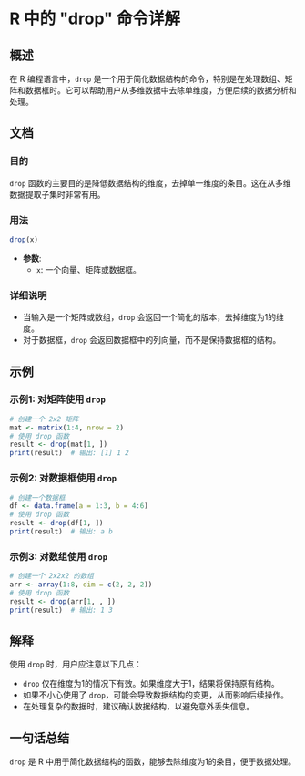 <!--
Meta Description: # R 中的 "drop" 命令详解 ## 概述 在 R 编程语言中，`drop` 是一个用于简化数据结构的命令，特别是在处理数组、矩阵和数据框时。它可以帮助用户从多维数据中去除单维度，方便后续的数据分析和处理。 ## 文档 ### 目的 `drop` 函数的主要目的是降低数据结构的维度，去掉单一维...
Meta Keywords: drop, result, print, 创建一个, mat
-->

# R 中的 "drop" 命令详解

## 概述
在 R 编程语言中，`drop` 是一个用于简化数据结构的命令，特别是在处理数组、矩阵和数据框时。它可以帮助用户从多维数据中去除单维度，方便后续的数据分析和处理。

## 文档
### 目的
`drop` 函数的主要目的是降低数据结构的维度，去掉单一维度的条目。这在从多维数据提取子集时非常有用。

### 用法
```R
drop(x)
```
- **参数**:
  - `x`: 一个向量、矩阵或数据框。

### 详细说明
- 当输入是一个矩阵或数组，`drop` 会返回一个简化的版本，去掉维度为1的维度。
- 对于数据框，`drop` 会返回数据框中的列向量，而不是保持数据框的结构。

## 示例
### 示例1: 对矩阵使用 `drop`
```R
# 创建一个 2x2 矩阵
mat <- matrix(1:4, nrow = 2)
# 使用 drop 函数
result <- drop(mat[1, ])
print(result)  # 输出: [1] 1 2
```

### 示例2: 对数据框使用 `drop`
```R
# 创建一个数据框
df <- data.frame(a = 1:3, b = 4:6)
# 使用 drop 函数
result <- drop(df[1, ])
print(result)  # 输出: a b
```

### 示例3: 对数组使用 `drop`
```R
# 创建一个 2x2x2 的数组
arr <- array(1:8, dim = c(2, 2, 2))
# 使用 drop 函数
result <- drop(arr[1, , ])
print(result)  # 输出: 1 3
```

## 解释
使用 `drop` 时，用户应注意以下几点：
- `drop` 仅在维度为1的情况下有效。如果维度大于1，结果将保持原有结构。
- 如果不小心使用了 `drop`，可能会导致数据结构的变更，从而影响后续操作。
- 在处理复杂的数据时，建议确认数据结构，以避免意外丢失信息。

## 一句话总结
`drop` 是 R 中用于简化数据结构的函数，能够去除维度为1的条目，便于数据处理。
